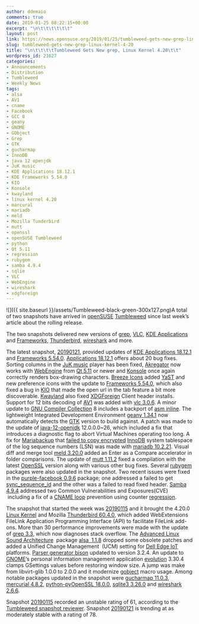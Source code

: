 ```yaml
---
author: ddemaio
comments: true
date: 2019-01-25 08:22:15+00:00
excerpt: "\n\t\t\t\t\t\t"
layout: post
link: https://news.opensuse.org/2019/01/25/tumbleweed-gets-new-grep-linux-kernel-4-20/
slug: tumbleweed-gets-new-grep-linux-kernel-4-20
title: "\n\t\t\t\tTumbleweed Gets New grep, Linux Kernel 4.20\t\t"
wordpress_id: 21627
categories:
- Announcements
- Distribution
- Tumbleweed
- Weekly News
tags:
- alsa
- AV1
- cname
- Facebook
- GCC 8
- geany
- GNOME
- GObject
- Grep
- GTK
- gucharmap
- InnoDB
- java 12 openjdk
- JuK music
- KDE Applications 18.12.1
- KDE Frameworks 5.54.0
- KIO
- Konsole
- kwayland
- linux kernel 4.20
- marcural
- mariadb
- meld
- Mozilla Tunderbird
- mutt
- openssl
- openSUSE Tumbleweed
- python
- Qt 5.11
- regression
- rubygem
- samba 4.9.4
- sqlie
- VLC
- WebEngine
- wireshark
- xdgforeign
---
```

![]({{ site.baseurl }}/assets/Tumbleweed-black-green-300x127.png)A total of two snapshots have arrived in [openSUSE](https://www.opensuse.org/) [Tumbleweed](https://en.opensuse.org/Portal:Tumbleweed) since last week’s article about the rolling release.

The two snapshots delivered new versions of [grep](https://www.gnu.org/savannah-checkouts/gnu/grep/manual/grep.html), [VLC](https://www.videolan.org/index.html), [KDE Applications](https://www.kde.org/announcements/announce-applications-18.12.1.php) and [Frameworks](https://www.kde.org/announcements/kde-frameworks-5.54.0.php), [Thunderbird](https://www.thunderbird.net/en-US/thunderbird/60.4.0/releasenotes/), [wireshark](https://www.wireshark.org/download.html) and more.

The latest snapshot, [20190121](https://lists.opensuse.org/opensuse-factory/2019-01/msg00370.html), provided updates of [KDE Applications 18.12.1](https://www.kde.org/announcements/announce-applications-18.12.1.php) and [Frameworks 5.54.0](https://www.kde.org/announcements/kde-frameworks-5.54.0.php). [Applications 18.12.1](https://www.kde.org/announcements/announce-applications-18.12.1.php) offers about 20 bug fixes. Sorting columns in the [JuK music](https://www.kde.org/applications/multimedia/juk/) player has been fixed, [Akregator](https://userbase.kde.org/Akregator) now works with [WebEngine](http://doc.qt.io/qt-5/qtwebengine-index.html) from [Qt 5.11](https://wiki.qt.io/New_Features_in_Qt_5.11) or newer and [Konsole](https://konsole.kde.org/) once again correctly renders box-drawing characters. [Breeze Icons](https://github.com/KDE/breeze-icons) added [YaST](https://en.wikipedia.org/wiki/YaST) and new preference icons with the update to [Frameworks 5.54.0](https://www.kde.org/announcements/kde-frameworks-5.54.0.php), which also fixed a bug in [KIO](https://api.kde.org/frameworks/kio/html/index.html) that made the open url in the tab feature a bit more discoverable. [Kwayland](https://github.com/KDE/kwayland) also fixed [XDGForeign](https://github.com/wayland-project/wayland-protocols/tree/master/unstable/xdg-foreign) Client header installs. Support for 12 bits decoding of [AV1](https://en.wikipedia.org/wiki/AV1) was added with [vlc 3.0.6](https://www.videolan.org). A minor update to [GNU Compiler Collection](https://gcc.gnu.org/) 8 includes a backport of [asm inline](https://gcc.gnu.org/onlinedocs/gcc/Extended-Asm.html). The lightweight Integrated Development Environment [geany 1.34.1](https://www.geany.org/download/releases) now automatically detects the [GTK](https://www.gtk.org/) version to build against. A patch was made to the update of [java-12-openjdk](https://openjdk.java.net/projects/jdk/12/) 12.0.0.0~26, which included a fix that introduces a diagnostic flag to abort Virtual Machines operating too long. A fix for [Mariabackup](https://mariadb.com/kb/en/mariabackup/) that [failed to copy encrypted](https://jira.mariadb.org/browse/MDEV-18105) [InnoDB](https://en.wikipedia.org/wiki/InnoDB) system tablespace of the log sequence numbers (LSN) was made with [mariadb 10.2.21](https://mariadb.org/mariadb-10-2-21-now-available/). Visual diff and merge tool [meld 3.20.0](http://meldmerge.org/) added an Enter as a Compare accelerator in folder comparisons. The update of [mutt 1.11.2](http://www.mutt.org/) fixed a compilation with the latest [OpenSSL](https://www.openssl.org/) version along with various other bug fixes. Several [rubygem](https://rubygems.org/) packages were also updated in the snapshot. Two recent issues were fixed in the [purple-facebook 0.9.6](https://github.com/dequis/purple-facebook) package; one addressed a failed to get [sync_sequence_id](https://github.com/dequis/purple-facebook/issues/349) and the other was a failed to read fixed header. [Samba 4.9.4](https://www.samba.org/samba/history/samba-4.9.4.html) addressed two Common Vulnerabilities and Exposures(CVE)  including a fix of a [CNAME loop](https://en.wikipedia.org/wiki/CNAME_record) prevention using counter [regression](https://en.wikipedia.org/wiki/Software_regression).

The snapshot that started the week was [20190115](https://lists.opensuse.org/opensuse-factory/2019-01/msg00193.html) and it brought the 4.20.0 [Linux Kernel](https://www.kernel.org/) and Mozilla [Thunderbird 60.4.0](https://www.thunderbird.net/en-US/thunderbird/60.4.0/releasenotes/), which added WebExtensions FileLink Application Programming Interface (API) to facilitate FileLink add-ons. More than 30 performance improvements were made with the update of [grep 3.3](https://www.gnu.org/s/grep/manual/grep.html), which now diagnoses stack overflow. The [Advanced Linux Sound Architecture](https://www.alsa-project.org/)  package [alsa  1.1.8](https://wiki.archlinux.org/index.php/Advanced_Linux_Sound_Architecture) dropped some obsolete patches and added a Unified Change Management  (UCM) setting for [Dell Edge IoT](https://www.dell.com/en-us/work/shop/gateways-embedded-computing/sf/edge-gateway) platforms. [Parser generator bison](https://www.gnu.org/software/bison/) updated to version 3.2.4. An update to [GNOME](https://www.gnome.org/)’s personal information management application [evolution](https://wiki.gnome.org/Apps/Evolution) 3.30.4 clamps GSettings values before restoring window size. A jump was make from libvirt-glib 1.0.0 to 2.0.0 and it modernize [gobject](https://developer.gnome.org/gobject/stable/) macro usage. Among notable packages updated in the snapshot were [gucharmap 11.0.3](https://wiki.gnome.org/action/show/Apps/Gucharmap?action=show&redirect=Gucharmap), [mercurial 4.8.2](https://www.mercurial-scm.org/downloads), [python-pyOpenSSL 18.0.0](https://pyopenssl.org/), [sqlite3 3.26.0](https://www.sqlite.org) and [wireshark 2.6.6](https://www.wireshark.org/download.html).

Snapshot [20190115](https://lists.opensuse.org/opensuse-factory/2019-01/msg00193.html) recorded an unstable rating of 61, according to the [Tumbleweed snapshot reviewer](http://review.tumbleweed.boombatower.com/). Snapshot [20190121](https://lists.opensuse.org/opensuse-factory/2019-01/msg00370.html) is trending at as moderately stable with a rating of 78.		
